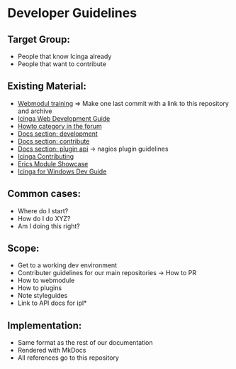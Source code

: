 # Developer Guidelines


## Target Group:
- People that know Icinga already
- People that want to contribute


## Existing Material:
- [Webmodul training](https://github.com/Icinga/icingaweb2-module-training) => Make one last commit with a link to this repository and archive
- [Icinga Web Development Guide](https://github.com/Icinga/icingaweb2/issues/4109)
- [Howto category in the forum](https://community.icinga.com/c/howto/13)
- [Docs section: development](https://icinga.com/docs/icinga-2/latest/doc/21-development/#develop-icinga-2)
- [Docs section: contribute](https://icinga.com/docs/icinga-2/latest/#contribute)
- [Docs section: plugin api](https://icinga.com/docs/icinga-2/latest/doc/05-service-monitoring/#plugin-api) -> nagios plugin guidelines
- [Icinga Contributing](https://github.com/Icinga/icinga2/blob/master/CONTRIBUTING.md)
- [Erics Module Showcase](https://github.com/lippserd/icingaweb2-module-showcase)
- [Icinga for Windows Dev Guide](https://icinga.com/docs/icinga-for-windows/latest/doc/04-Developer-Guide/)



## Common cases:
- Where do I start?
- How do I do XYZ?
- Am I doing this right?


## Scope:
- Get to a working dev environment
- Contributer guidelines for our main repositories -> How to PR
- How to webmodule
- How to plugins
- Note styleguides
- Link to API docs for ipl*


## Implementation:
- Same format as the rest of our documentation
- Rendered with MkDocs
- All references go to this repository
